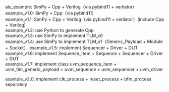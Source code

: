 alu_example: SimPy + Cpp + Verilog（via pybind11 + verilator）  
example_v1.0: SimPy + Cpp（via pybind11）  
example_v1.1: SimPy + Cpp + Verilog（via pybind11 + verilator）(include Cpp + Verilog)  
example_v1.2: use Python to generate Cpp  
example_v1.3: use SimPy to implement TLM_v0  
example_v1.4: use SimPy to implement TLM_v1（Generic_Payload + Module + Socket）
example_v1.5: implement Sequencer + Driver + DUT  
example_v1.6: implement Sequence_Item + Sequence + Sequencer + Driver + DUT  
example_v1.7: implement class uvm_sequence_item + uvm_tlm_generic_payload + uvm_sequence + uvm_sequencer + uvm_driver  

example_v2.0: implement clk_process + reset_process + bfm_process separately  
